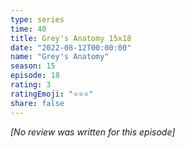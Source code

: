 ```yaml
---
type: series
time: 40
title: Grey's Anatomy 15x18
date: "2022-08-12T00:00:00"
name: "Grey's Anatomy"
season: 15
episode: 18
rating: 3
ratingEmoji: "⭐️⭐️⭐️"
share: false
---
```


_[No review was written for this episode]_
